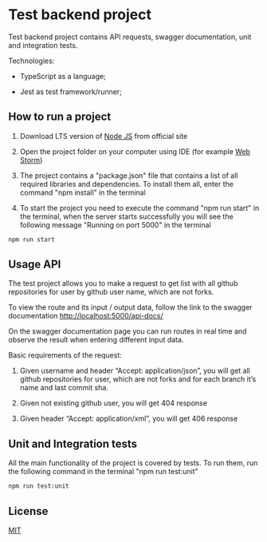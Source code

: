 # Test backend project

Test backend project contains API requests, swagger documentation, unit and integration tests. 

Technologies:
- TypeScript as a language; 

- Jest as test framework/runner;


## How to run a project

1) Download LTS version of [Node JS](https://nodejs.org/en/download/) from official site

2) Open the project folder on your computer using IDE (for example [Web Storm](https://www.jetbrains.com/webstorm/))

3) The project contains a "package.json" file that contains a list of all required libraries and dependencies. To install them all, enter the command "npm install" in the terminal

4) To start the project you need to execute the command "npm run start" in the terminal, when the server starts successfully you will see the following message  "Running on port 5000" in the terminal
```bash
npm run start
```

## Usage API
The test project allows you to make a request to get list with all github repositories for user by github user name, which are not forks.

To view the route and its input / output data, follow the link to the swagger documentation [http://localhost:5000/api-docs/](http://localhost:5000/api-docs/)

On the swagger documentation page you can run routes in real time and observe the result when entering different input data.

Basic requirements of the request:

1) Given username and header “Accept: application/json”, you will get all github repositories for user, which are not forks and for each branch it’s name and last commit sha.

2) Given not existing github user, you will get 404 response

3) Given header “Accept: application/xml”, you will get 406 response


## Unit and Integration tests
All the main functionality of the project is covered by tests.
To run them, run the following command in the terminal "npm run test:unit"
```bash
npm run test:unit
```

## License
[MIT](https://choosealicense.com/licenses/mit/)